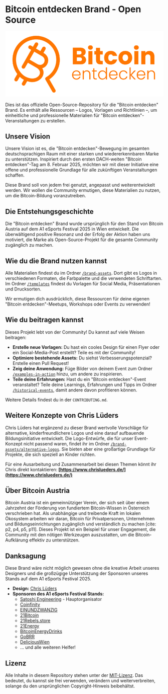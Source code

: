 # Bitcoin entdecken Brand - Open Source

![Bitcoin-Entdecken-Logo-orange](brand-assets/logo/Bitcoin-Entdecken-Logo-orange.png)

Dies ist das offizielle Open-Source-Repository für die "Bitcoin entdecken" Brand. Es enthält alle Ressourcen – Logos, Vorlagen und Richtlinien –, um einheitliche und professionelle Materialien für "Bitcoin entdecken"-Veranstaltungen zu erstellen.

## Unsere Vision

Unsere Vision ist es, die "Bitcoin entdecken"-Bewegung im gesamten deutschsprachigen Raum mit einer starken und wiedererkennbaren Marke zu unterstützen. Inspiriert durch den ersten DACH-weiten "Bitcoin entdecken"-Tag am 8. Februar 2025, möchten wir mit dieser Initiative eine offene und professionelle Grundlage für alle zukünftigen Veranstaltungen schaffen.

Diese Brand soll von jedem frei genutzt, angepasst und weiterentwickelt werden. Wir wollen die Community ermutigen, diese Materialien zu nutzen, um die Bitcoin-Bildung voranzutreiben.

## Die Entstehungsgeschichte

Die "Bitcoin entdecken" Brand wurde ursprünglich für den Stand von Bitcoin Austria auf dem A1 eSports Festival 2025 in Wien entwickelt. Die überwältigend positive Resonanz und der Erfolg der Aktion haben uns motiviert, die Marke als Open-Source-Projekt für die gesamte Community zugänglich zu machen.

## Wie du die Brand nutzen kannst

Alle Materialien findest du im Ordner [`/brand-assets`](/brand-assets). Dort gibt es Logos in verschiedenen Formaten, die Farbpalette und die verwendeten Schriftarten. Im Ordner [`/templates`](/templates) findest du Vorlagen für Social Media, Präsentationen und Drucksorten.

Wir ermutigen dich ausdrücklich, diese Ressourcen für deine eigenen "Bitcoin entdecken"-Meetups, Workshops oder Events zu verwenden!

## Wie du beitragen kannst

Dieses Projekt lebt von der Community! Du kannst auf viele Weisen beitragen:
* **Erstelle neue Vorlagen:** Du hast ein cooles Design für einen Flyer oder ein Social-Media-Post erstellt? Teile es mit der Community!
* **Optimiere bestehende Assets:** Du siehst Verbesserungspotenzial? Erstelle einen Pull Request!
* **Zeig deine Anwendung:** Füge Bilder von deinem Event zum Ordner [`/examples-in-action`](/examples-in-action) hinzu, um andere zu inspirieren.
* **Teile deine Erfahrungen:** Hast du ein "Bitcoin entdecken"-Event veranstaltet? Teile deine Learnings, Erfahrungen und Tipps im Ordner [`/historical-events`](/historical-events), damit andere davon profitieren können.

Weitere Details findest du in der `CONTRIBUTING.md`.

## Weitere Konzepte von Chris Lüders

Chris Lüders hat ergänzend zu dieser Brand wertvolle Vorschläge für alternative, kinderfreundlichere Logos und eine darauf aufbauende Bildungsinitiative entwickelt. Die Logo-Entwürfe, die für unser Event-Konzept nicht passend waren, findet ihr im Ordner [`/brand-assets/alternative-logos`](/brand-assets/alternative-logos). Sie bieten aber eine großartige Grundlage für Projekte, die sich speziell an Kinder richten.

Für eine Ausarbeitung und Zusammenarbeit bei diesen Themen könnt ihr Chris direkt kontaktieren: **[https://www.chrislueders.de/](https://www.chrislueders.de/)**


## Über Bitcoin Austria

Bitcoin Austria ist ein gemeinnütziger Verein, der sich seit über einem Jahrzehnt der Förderung von fundiertem Bitcoin-Wissen in Österreich verschrieben hat. Als unabhängige und treibende Kraft im lokalen Ökosystem arbeiten wir daran, Bitcoin für Privatpersonen, Unternehmen und Bildungseinrichtungen zugänglich und verständlich zu machen [cite: p2, p4, p5, p11]. Dieses Projekt ist ein Beispiel für unser Engagement, die Community mit den nötigen Werkzeugen auszustatten, um die Bitcoin-Aufklärung effektiv zu unterstützen.

## Danksagung

Diese Brand wäre nicht möglich gewesen ohne die kreative Arbeit unseres Designers und die großzügige Unterstützung der Sponsoren unseres Stands auf dem A1 eSports Festival 2025.

* **Design:** [Chris Lüders](https://www.chrislueders.de/)
* **Sponsoren des A1 eSports Festival Stands:**
    * [Satoshi Engineering](https://satoshiengineering.com/en/) - Hauptorganisator
    * [Coinfinity](https://coinfinity.co/)
    * [EINUNDZWANZIG](https://einundzwanzig.space/)
    * [21Bitcoin](https://21bitcoin.app/)
    * [21Rebels.store](https://21rebel.store/)
    * [21Energy](https://21energy.com/)
    * [BitcoinEnergyDrinks](https://shop-energydrink.com/)
    * [GoBRR](https://www.gobrrr.me/)
    * [DeliciousWien](https://delicious-wien.at/)
    * ... und alle weiteren Helfer!


## Lizenz

Alle Inhalte in diesem Repository stehen unter der [MIT-Lizenz](https://opensource.org/licenses/MIT). Das bedeutet, du kannst sie frei verwenden, verändern und weiterverbreiten, solange du den ursprünglichen Copyright-Hinweis beibehältst.